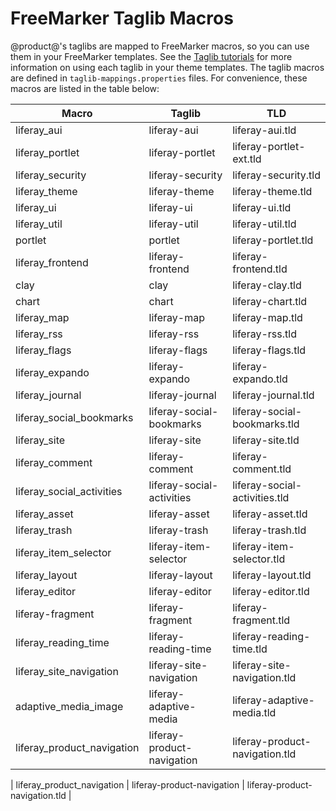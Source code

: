 # FreeMarker Taglib Macros [](id=freemarker-taglib-macros)

@product@'s taglibs are mapped to FreeMarker macros, so you can use them in your 
FreeMarker templates. See the 
[Taglib tutorials](/develop/tutorials/-/knowledge_base/7-1/front-end-taglibs) 
for more information on using each taglib in your theme templates. The taglib 
macros are defined in `taglib-mappings.properties` 
files. For convenience, these macros are listed in the table below:

<table class="table table-striped table-bordered">
<thead>
<tr>
<th>Macro</th>
<th>Taglib</th>
<th>TLD</th>
</tr>
</thead>
<tbody>
<tr>
<td>liferay_aui</td>
<td>liferay-aui</td>
<td>liferay-aui.tld</td>
</tr>
<tr>
<td>liferay_portlet</td>
<td>liferay-portlet</td>
<td>liferay-portlet-ext.tld</td>
</tr>
<tr>
<td>liferay_security</td>
<td>liferay-security</td>
<td>liferay-security.tld</td>
</tr>
<tr>
<td>liferay_theme</td>
<td>liferay-theme</td>
<td>liferay-theme.tld</td>
</tr>
<tr>
<td>liferay_ui</td>
<td>liferay-ui</td>
<td>liferay-ui.tld</td>
</tr>
<tr>
<td>liferay_util</td>
<td>liferay-util</td>
<td>liferay-util.tld</td>
</tr>
<tr>
<td>portlet</td>
<td>portlet</td>
<td>liferay-portlet.tld</td>
</tr>
<tr>
<td>liferay_frontend</td>
<td>liferay-frontend</td>
<td>liferay-frontend.tld</td>
</tr>
<tr>
<td>clay</td>
<td>clay</td>
<td>liferay-clay.tld</td>
</tr>
<tr>
<td>chart</td>
<td>chart</td>
<td>liferay-chart.tld</td>
</tr>
<tr>
<td>liferay_map</td>
<td>liferay-map</td>
<td>liferay-map.tld</td>
</tr>
<tr>
<td>liferay_rss</td>
<td>liferay-rss</td>
<td>liferay-rss.tld</td>
</tr>
<tr>
<td>liferay_flags</td>
<td>liferay-flags</td>
<td>liferay-flags.tld</td>
</tr>
<tr>
<td>liferay_expando</td>
<td>liferay-expando</td>
<td>liferay-expando.tld</td>
</tr>
<tr>
<td>liferay_journal</td>
<td>liferay-journal</td>
<td>liferay-journal.tld</td>
</tr>
<tr>
<td>liferay_social_bookmarks</td>
<td>liferay-social-bookmarks</td>
<td>liferay-social-bookmarks.tld</td>
</tr>
<tr>
<td>liferay_site</td>
<td>liferay-site</td>
<td>liferay-site.tld</td>
</tr>
<tr>
<td>liferay_comment</td>
<td>liferay-comment</td>
<td>liferay-comment.tld</td>
</tr>
<tr>
<td>liferay_social_activities</td>
<td>liferay-social-activities</td>
<td>liferay-social-activities.tld</td>
</tr>
<tr>
<td>liferay_asset</td>
<td>liferay-asset</td>
<td>liferay-asset.tld</td>
</tr>
<tr>
<td>liferay_trash</td>
<td>liferay-trash</td>
<td>liferay-trash.tld</td>
</tr>
<tr>
<td>liferay_item_selector</td>
<td>liferay-item-selector</td>
<td>liferay-item-selector.tld</td>
</tr>
<tr>
<td>liferay_layout</td>
<td>liferay-layout</td>
<td>liferay-layout.tld</td>
</tr>
<tr>
<td>liferay_editor</td>
<td>liferay-editor</td>
<td>liferay-editor.tld</td>
</tr>
<tr>
<td>liferay-fragment</td>
<td>liferay-fragment</td>
<td>liferay-fragment.tld</td>
</tr>
<tr>
<td>liferay_reading_time</td>
<td>liferay-reading-time</td>
<td>liferay-reading-time.tld</td>
</tr>
<tr>
<td>liferay_site_navigation</td>
<td>liferay-site-navigation</td>
<td>liferay-site-navigation.tld</td>
</tr>
<tr>
<td>adaptive_media_image</td>
<td>liferay-adaptive-media</td>
<td>liferay-adaptive-media.tld</td>
</tr>
<tr>
<td>liferay_product_navigation</td>
<td>liferay-product-navigation</td>
<td>liferay-product-navigation.tld</td>
</tr>
</tbody>
</table>

| liferay_product_navigation | liferay-product-navigation | liferay-product-navigation.tld |

